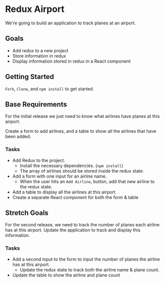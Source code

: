 # Redux Airport

We're going to build an application to track planes at an airport.

## Goals

- Add redux to a new project
- Store information in redux
- Display  information stored in redux in a React component

## Getting Started

`Fork`, `Clone`, and `npm install` to get started.

## Base Requirements

For the initial release we just need to know what airlines have planes at this airport.

Create a form to add airlines, and a table to show all the airlines that have been added.

### Tasks

- Add Redux to the project. 
  - Install the necessary dependencies. (`npm install`)
  - The array of airlines should be stored inside the redux state.
- Add a form with one input for an airline name. 
  - When the user hits an `Add Airline`, button, add that new airline to the redux state.
- Add a table to display all the airlines at this airport.
- Create a separate React component for both the form & table

## Stretch Goals

For the second release, we need to track the number of planes each airline has at this airport. Update the application to track and display this information.

### Tasks

- Add a second input to the form to input the number of planes the airline has at this airport.
  - Update the redux state to track both the airline name & plane count.
- Update the table to show the airline and plane count
